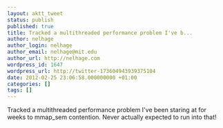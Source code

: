 ```yaml
---
layout: aktt_tweet
status: publish
published: true
title: Tracked a multithreaded performance problem I've b...
author: nelhage
author_login: nelhage
author_email: nelhage@mit.edu
author_url: http://nelhage.com
wordpress_id: 1647
wordpress_url: http://twitter-173604943939375104
date: 2012-02-25 23:06:58.000000000 +01:00
categories: []
tags: []
---
```

Tracked a multithreaded performance problem I've been staring at for weeks to mmap_sem contention. Never actually expected to run into that!
